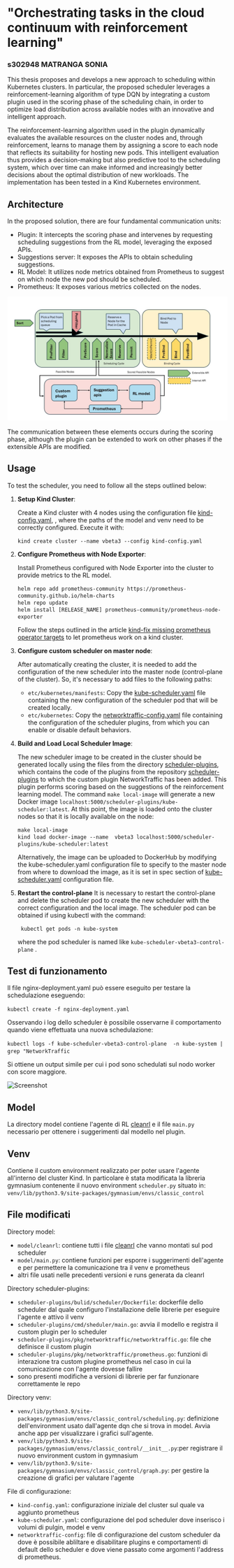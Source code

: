 
# "Orchestrating tasks in the cloud continuum with reinforcement learning"
### s302948 MATRANGA SONIA 

This thesis proposes and develops a new approach to scheduling within Kubernetes clusters. In particular, the proposed scheduler leverages a reinforcement-learning algorithm of type DQN by integrating a custom plugin used in the scoring phase of the scheduling chain, in order to optimize load distribution across available nodes with an innovative and intelligent approach.

The reinforcement-learning algorithm used in the plugin dynamically evaluates the available resources on the cluster nodes and, through reinforcement, learns to manage them by assigning a score to each node that reflects its suitability for hosting new pods. This intelligent evaluation thus provides a decision-making but also predictive tool to the scheduling system, which over time can make informed and increasingly better decisions about the optimal distribution of new workloads. The implementation has been tested in a Kind Kubernetes environment.

## Architecture

In the proposed solution, there are four fundamental communication units:

- Plugin: It intercepts the scoring phase and intervenes by requesting scheduling suggestions from the RL model, leveraging the exposed APIs.
- Suggestions server: It exposes the APIs to obtain scheduling suggestions.
- RL Model: It utilizes node metrics obtained from Prometheus to suggest on which node the new pod should be scheduled.
- Prometheus: It exposes various metrics collected on the nodes.

![Architettura](./img/Architettura.jpg)

The communication between these elements occurs during the scoring phase, although the plugin can be extended to work on other phases if the extensible APIs are modified.

## Usage

To test the scheduler, you need to follow all the steps outlined below:

1. **Setup Kind Cluster**:

   Create a Kind cluster with 4 nodes using the configuration file [kind-config.yaml](kind-config.yaml), , where the paths of the model and venv need to be correctly configured. Execute it with:
   ```
   kind create cluster --name vbeta3 --config kind-config.yaml
   ```

3. **Configure Prometheus with Node Exporter**:

   Install Prometheus configured with Node Exporter into the cluster to provide metrics to the RL model.
   ```
   helm repo add prometheus-community https://prometheus-community.github.io/helm-charts
   helm repo update
   helm install [RELEASE_NAME] prometheus-community/prometheus-node-exporter
   ```
   Follow the steps outlined in the article [kind-fix missing prometheus operator targets](https://medium.com/@charled.breteche/kind-fix-missing-prometheus-operator-targets-1a1ff5d8c8ad) to let prometheus work on a kind cluster.

4. **Configure custom scheduler on master node**:

    After automatically creating the cluster, it is needed to add the configuration of the new scheduler into the master node (control-plane of the cluster).
   So, it's necessary to add files to the following paths:
   - `etc/kubernetes/manifests`: Copy the [kube-scheduler.yaml](../kube-scheduler.yaml) file containing the new configuration of the scheduler pod that will be created locally.
   - `etc/kubernetes`: Copy the [networktraffic-config.yaml](../networktraffic-config.yaml) file containing the configuration of the scheduler plugins, from which you can enable or disable default behaviors.

5. **Build and Load Local Scheduler Image**:

    The new scheduler image to be created in the cluster should be generated locally using the files from the directory [scheduler-plugins](scheduler-plugins), which contains the code of the plugins from the repository [scheduler-plugins](https://github.com/kubernetes-sigs/scheduler-plugins) to which the custom plugin NetworkTraffic has been added. This plugin performs scoring based on the suggestions of the reinforcement learning model.
   The command `make local-image` will generate a new Docker image `localhost:5000/scheduler-plugins/kube-scheduler:latest`.
   At this point, the image is loaded onto the cluster nodes so that it is locally available on the node:
   ```
   make local-image
   kind load docker-image --name  vbeta3 localhost:5000/scheduler-plugins/kube-scheduler:latest
   ```
   Alternatively, the image can be uploaded to DockerHub by modifying the kube-scheduler.yaml configuration file to specify to the master node from where to download the image, as it is set in spec section of [kube-scheduler.yaml](../kube-scheduler.yaml) configuration file.

6. **Restart the control-plane**
   It is necessary to restart the control-plane and delete the scheduler pod to create the new scheduler with the correct configuration and the local image. The scheduler pod can be obtained if using kubectl with the command:
   ```
    kubectl get pods -n kube-system
   ```
   where the pod scheduler is named like `kube-scheduler-vbeta3-control-plane` .


## Test di funzionamento

Il file nginx-deployment.yaml può essere eseguito per testare la schedulazione eseguendo:

```kubectl create -f nginx-deployment.yaml ```

Osservando i log dello scheduler è possibile osservarne il comportamento quando viene effettuata una nuova schedulazione:

 ```kubectl logs -f kube-scheduler-vbeta3-control-plane  -n kube-system | grep "NetworkTraffic ```

 Si ottiene un output simile per cui i pod sono schedulati sul nodo worker con score maggiore.

![Screenshot](./img/Screenshot.jpg)


## Model

La directory model contiene l'agente di RL [cleanrl](https://docs.cleanrl.dev/) e il file `main.py` necessario per ottenere i suggerimenti dal modello nel plugin.

## Venv

Contiene il custom environment realizzato per poter usare l'agente all'interno del cluster Kind. In particolare è stata modificata la libreria gymnasium contenente il nuovo environment `scheduler.py` situato in:
`venv/lib/python3.9/site-packages/gymnasium/envs/classic_control`


## File modificati

Directory model:
- `model/cleanrl`: contiene tutti i file [cleanrl](https://docs.cleanrl.dev/) che vanno montati sul pod scheduler
- `model/main.py`: contiene funzioni per esporre i suggerimenti dell'agente e per permettere la comunicazione tra il venv e prometheus
- altri file usati nelle precedenti versioni e runs generata da cleanrl

Directory scheduler-plugins:
- `scheduler-plugins/bulid/scheduler/Dockerfile`: dockerfile dello scheduler dal quale configuro l'installazione delle librerie per eseguire l'agente e attivo il venv
- `scheduler-plugins/cmd/sheduler/main.go`: avvia il modello e registra il custom plugin per lo scheduler
- `scheduler-plugins/pkg/networktraffic/networktraffic.go`: file che definisce il custom plugin
- `scheduler-plugins/pkg/networktraffic/prometheus.go`: funzioni di interazione tra custom plugine  prometheus nel caso in cui la comunicazione con l'agente dovesse fallire
- sono presenti modifiche a versioni di librerie per far funzionare correttamente le repo

Directory venv:
- `venv/lib/python3.9/site-packages/gymnasium/envs/classic_control/scheduling.py`: definizione dell'environment usato dall'agente dqn che si trova in model. Avvia anche app per visualizzare i grafici sull'agente.
- `venv/lib/python3.9/site-packages/gymnasium/envs/classic_control/__init__.py`:per registrare il nuovo environment custom in gymnasium
- `venv/lib/python3.9/site-packages/gymnasium/envs/classic_control/graph.py`: per gestire la creazione di grafici per valutare l'agente


File di configurazione:
- `kind-config.yaml`: configurazione iniziale del cluster sul quale va aggiunto prometheus
- `kube-scheduler.yaml`: configurazione del pod scheduler dove inserisco i volumi di pulgin, model e venv
- `networktraffic-config`: file di configurazione del custom scheduler da dove è possibile abliltare e disabilitare plugins e comportamenti di default dello scheduler e dove viene passato come argomenti l'address di prometheus.

 
 



